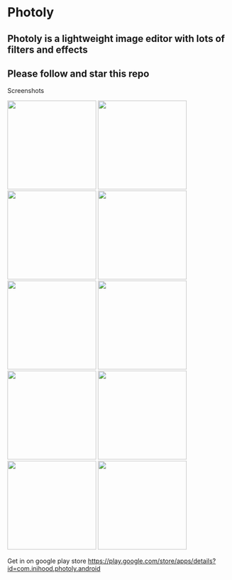 # Photoly
## Photoly is a lightweight image editor with lots of filters and effects
## Please follow and star this repo

Screenshots

<p float="left">
  <img src="https://user-images.githubusercontent.com/15949588/80279598-b7af0980-86f6-11ea-84c6-be37e8ad5b5e.png" width="200"/>
  <img src="https://user-images.githubusercontent.com/15949588/80279599-baa9fa00-86f6-11ea-838f-1b57d16d7583.png" width="200" /> 
  <img src="https://user-images.githubusercontent.com/15949588/80279601-bd0c5400-86f6-11ea-9512-4d7f8a3dd7dd.png" width="200" /> 
  <img src="https://user-images.githubusercontent.com/15949588/80279603-bed61780-86f6-11ea-9c38-8a700c5259b3.png" width="200" /> 
  
  <img src="https://user-images.githubusercontent.com/15949588/80279692-21c7ae80-86f7-11ea-81cd-386042a7cdef.png" width="200" /> 
  <img src="https://user-images.githubusercontent.com/15949588/80279700-268c6280-86f7-11ea-9c06-1621cd80b666.png" width="200" /> 
  <img src="https://user-images.githubusercontent.com/15949588/80279701-27bd8f80-86f7-11ea-8d96-76a1a2420df4.png" width="200" /> 
  <img src="https://user-images.githubusercontent.com/15949588/80279706-2be9ad00-86f7-11ea-80e0-fa2b337112c9.png" width="200" /> 
  <img src="https://user-images.githubusercontent.com/15949588/80279709-30ae6100-86f7-11ea-91e0-06b2f5660b93.png" width="200" /> 
  <img src="https://user-images.githubusercontent.com/15949588/80279711-32782480-86f7-11ea-8052-9c6b94d63b25.png" width="200" /> 
</p>

Get in on google play store https://play.google.com/store/apps/details?id=com.inihood.photoly.android









